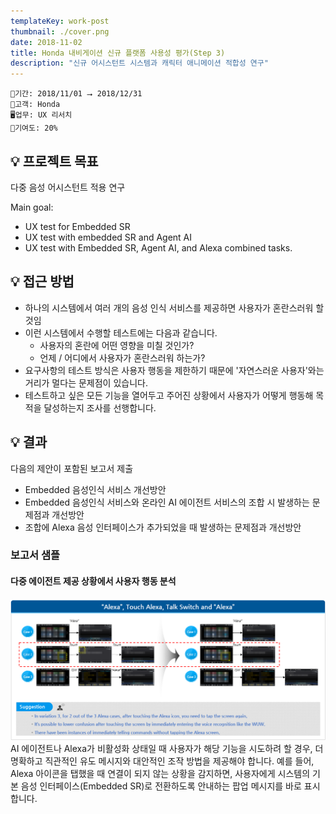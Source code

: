 ```yaml
---
templateKey: work-post
thumbnail: ./cover.png
date: 2018-11-02
title: Honda 내비게이션 신규 플랫폼 사용성 평가(Step 3)
description: "신규 어시스턴트 시스템과 캐릭터 애니메이션 적합성 연구"
---
```

```
📅기간: 2018/11/01 ⭢ 2018/12/31
🤝고객: Honda
🖥️업무: UX 리서치
🎯기여도: 20%
```

## 💡 프로젝트 목표
다중 음성 어시스턴트 적용 연구

Main goal:
- UX test for Embedded SR
- UX test with embedded SR and Agent AI
- UX test with Embedded SR, Agent AI, and Alexa combined tasks.

## 💡 접근 방법
- 하나의 시스템에서 여러 개의 음성 인식 서비스를 제공하면 사용자가 혼란스러워 할 것임
- 이런 시스템에서 수행할 테스트에는 다음과 같습니다.
    - 사용자의 혼란에 어떤 영향을 미칠 것인가?
    - 언제 / 어디에서 사용자가 혼란스러워 하는가?
- 요구사항의 테스트 방식은 사용자 행동을 제한하기 때문에 '자연스러운 사용자'와는 거리가 멀다는 문제점이 있습니다.
- 테스트하고 싶은 모든 기능을 열어두고 주어진 상황에서 사용자가 어떻게 행동해 목적을 달성하는지 조사를 선행합니다.

## 💡 결과
다음의 제안이 포함된 보고서 제출
- Embedded 음성인식 서비스 개선방안
- Embedded 음성인식 서비스와 온라인 AI 에이전트 서비스의 조합 시 발생하는 문제점과 개선방안
- 조합에 Alexa 음성 인터페이스가 추가되었을 때 발생하는 문제점과 개선방안

### 보고서 샘플
#### 다중 에이전트 제공 상황에서 사용자 행동 분석
![analysis of understanding of complex animation patterns](./UX-Study-Honda-Step3-001.png)
 AI 에이전트나 Alexa가 비활성화 상태일 때 사용자가 해당 기능을 시도하려 할 경우, 더 명확하고 직관적인 유도 메시지와 대안적인 조작 방법을 제공해야 합니다. 예를 들어, Alexa 아이콘을 탭했을 때 연결이 되지 않는 상황을 감지하면, 사용자에게 시스템의 기본 음성 인터페이스(Embedded SR)로 전환하도록 안내하는 팝업 메시지를 바로 표시합니다.